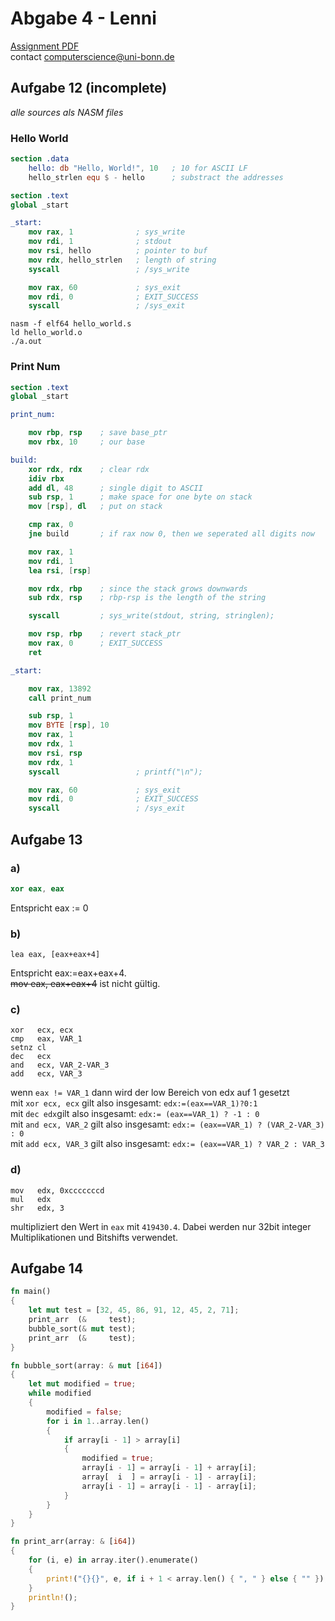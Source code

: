 # Abgabe 4 - Lenni

[Assignment PDF](https://paste.bwuah.me/Uebungsblatt04-WS1819.pdf)  
contact computerscience@uni-bonn.de

## Aufgabe 12 (incomplete)

*alle sources als NASM files*

### Hello World

```nasm
section .data
    hello: db "Hello, World!", 10   ; 10 for ASCII LF
    hello_strlen equ $ - hello      ; substract the addresses

section .text
global _start

_start:
    mov rax, 1              ; sys_write
    mov rdi, 1              ; stdout
    mov rsi, hello          ; pointer to buf
    mov rdx, hello_strlen   ; length of string
    syscall                 ; /sys_write

    mov rax, 60             ; sys_exit
    mov rdi, 0              ; EXIT_SUCCESS
    syscall                 ; /sys_exit

```

`nasm -f elf64 hello_world.s`  
`ld hello_world.o`  
`./a.out`

### Print Num

```nasm
section .text
global _start

print_num:

    mov rbp, rsp    ; save base_ptr
    mov rbx, 10     ; our base

build:
    xor rdx, rdx    ; clear rdx
    idiv rbx
    add dl, 48      ; single digit to ASCII
    sub rsp, 1      ; make space for one byte on stack
    mov [rsp], dl   ; put on stack

    cmp rax, 0
    jne build       ; if rax now 0, then we seperated all digits now 

    mov rax, 1
    mov rdi, 1
    lea rsi, [rsp]

    mov rdx, rbp    ; since the stack grows downwards
    sub rdx, rsp    ; rbp-rsp is the length of the string

    syscall         ; sys_write(stdout, string, stringlen);

    mov rsp, rbp    ; revert stack_ptr
    mov rax, 0      ; EXIT_SUCCESS
    ret

_start:

    mov rax, 13892
    call print_num

    sub rsp, 1
    mov BYTE [rsp], 10
    mov rax, 1
    mov rdx, 1
    mov rsi, rsp
    mov rdx, 1
    syscall                 ; printf("\n");

    mov rax, 60             ; sys_exit
    mov rdi, 0              ; EXIT_SUCCESS
    syscall                 ; /sys_exit

```

## Aufgabe 13

### a)

```nasm
xor eax, eax
```

Entspricht eax := 0

### b) 

```assembly
lea eax, [eax+eax+4]
```

Entspricht eax:=eax+eax+4.  
~~mov eax, eax+eax+4~~ ist nicht gültig.

### c)

```assembly
xor   ecx, ecx
cmp   eax, VAR_1
setnz cl
dec   ecx
and   ecx, VAR_2-VAR_3
add   ecx, VAR_3
```

wenn `eax != VAR_1` dann wird der low Bereich von edx auf 1 gesetzt  
mit `xor ecx, ecx` gilt also insgesamt: `edx:=(eax==VAR_1)?0:1`  
mit `dec edx`gilt also insgesamt: `edx:= (eax==VAR_1) ? -1 : 0`  
mit `and ecx, VAR_2` gilt also insgesamt: `edx:= (eax==VAR_1) ? (VAR_2-VAR_3) : 0`  
mit `add ecx, VAR_3` gilt also insgesamt: `edx:= (eax==VAR_1) ? VAR_2 : VAR_3`

### d)

```assembly
mov   edx, 0xcccccccd
mul   edx
shr   edx, 3
```

multipliziert den Wert in `eax` mit `419430.4`. Dabei werden nur 32bit integer Multiplikationen und Bitshifts verwendet.

## Aufgabe 14

```rust
fn main()
{
    let mut test = [32, 45, 86, 91, 12, 45, 2, 71];
    print_arr  (&     test);
    bubble_sort(& mut test);
    print_arr  (&     test);
}

fn bubble_sort(array: & mut [i64])
{
    let mut modified = true;
    while modified
    {
        modified = false;
        for i in 1..array.len()
        {
            if array[i - 1] > array[i]
            {
                modified = true;
                array[i - 1] = array[i - 1] + array[i];
                array[  i  ] = array[i - 1] - array[i];
                array[i - 1] = array[i - 1] - array[i];
            }
        }
    }
}

fn print_arr(array: & [i64])
{
    for (i, e) in array.iter().enumerate()
    {
        print!("{}{}", e, if i + 1 < array.len() { ", " } else { "" });
    }
    println!();
}
```
